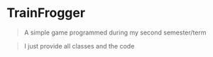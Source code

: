 # TrainFrogger
> A simple game programmed during my second semester/term 

> I just provide all classes and the code
